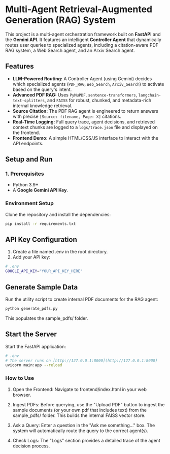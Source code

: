 # Multi-Agent Retrieval-Augmented Generation (RAG) System

This project is a multi-agent orchestration framework built on **FastAPI** and the **Gemini API**. It features an intelligent **Controller Agent** that dynamically routes user queries to specialized agents, including a citation-aware PDF RAG system, a Web Search agent, and an Arxiv Search agent.

## Features

- **LLM-Powered Routing:** A Controller Agent (using Gemini) decides which specialized agents (`PDF_RAG`, `Web_Search`, `Arxiv_Search`) to activate based on the query's intent.
- **Advanced PDF RAG:** Uses `PyMuPDF`, `sentence-transformers`, `langchain-text-splitters`, and `FAISS` for robust, chunked, and metadata-rich internal knowledge retrieval.
- **Source Citation:** The PDF RAG agent is engineered to return answers with precise `[Source: filename, Page: X]` citations.
- **Real-Time Logging:** Full query trace, agent decisions, and retrieved context chunks are logged to a `logs/trace.json` file and displayed on the frontend.
- **Frontend Demo:** A simple HTML/CSS/JS interface to interact with the API endpoints.

## Setup and Run

### 1. Prerequisites

- Python 3.9+
- A **Google Gemini API Key**.

### Environment Setup

Clone the repository and install the dependencies:

```bash
pip install -r requirements.txt
```

##  API Key Configuration

1. Create a file named .env in the root directory.
2. Add your API key:
```bash
# .env
GOOGLE_API_KEY="YOUR_API_KEY_HERE"
```
## Generate Sample Data

Run the utility script to create internal PDF documents for the RAG agent:
```bash
python generate_pdfs.py
```
This populates the sample_pdfs/ folder.

## Start the Server

Start the FastAPI application:
```bash
# .env
# The server runs on [http://127.0.0.1:8000](http://127.0.0.1:8000)
uvicorn main:app --reload
```

###  How to Use

1. Open the Frontend: Navigate to frontend/index.html in your web browser.

2. Ingest PDFs: Before querying, use the "Upload PDF" button to ingest the sample documents (or your own pdf that includes text) from the sample_pdfs/ folder. This builds the internal FAISS vector store.

3. Ask a Query: Enter a question in the "Ask me something..." box. The system will automatically route the query to the correct agent(s).

4. Check Logs: The "Logs" section provides a detailed trace of the agent decision process.